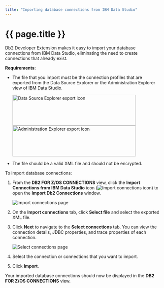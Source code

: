 ```yaml
---
title: "Importing database connections from IBM Data Studio"
---
```


# {{ page.title }}

Db2 Developer Extension makes it easy to import your database connections from IBM Data Studio, eliminating the need to create connections that already exist.

**Requirements:**
- The file that you import must be the connection profiles that are exported from the Data Source Explorer or the Administration Explorer view of IBM Data Studio.

    <img src="{{site.baseurl}}/assets/images/data-source-explorer-export-button.png" alt="Data Source Explorer export icon" height="100px" width="400px"/>
    <img src="{{site.baseurl}}/assets/images/administration-explorer-export-button.png" alt="Administration Explorer export icon" height="100px" width="400px"/>

- The file should be a valid XML file and should not be encrypted.

To import database connections:

1. From the **DB2 FOR Z/OS CONNECTIONS** view, click the **Import Connections from IBM Data Studio** icon (![Import connections icon]({{site.baseurl}}/assets/images/import-connections-icon.png)) to open the **Import Db2 Connections** window.

    ![Import connections page]({{site.baseurl}}/assets/images/import-connections.png)

2. On the **Import connections** tab, click **Select file** and select the exported XML file.

3. Click **Next** to navigate to the **Select connections** tab. You can view the connection details, JDBC properties, and trace properties of each connection.

    ![Select connections page]({{site.baseurl}}/assets/images/select-connections.png)

4. Select the connection or connections that you want to import.

5. Click **Import**.

Your imported database connections should now be displayed in the **DB2 FOR Z/OS CONNECTIONS** view.
